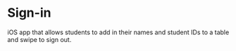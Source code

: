 # Sign-in
iOS app that allows students to add in their names and student IDs to a table and swipe to sign out.
